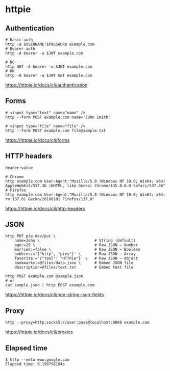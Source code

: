 # httpie

## Authentication

```shell
# Basic auth
http -a $USERNAME:$PASSWORD example.com
# Bearer auth
http -A bearer -a $JWT example.com
```

```shell
# NG
http GET -A bearer -a $JWT example.com
# OK
http -A bearer -a $JWT GET example.com
```

<https://httpie.io/docs/cli/authentication>

## Forms

```shell
# <input type="text" name="name" />
http --form POST example.com name='John Smith'
```

```shell
# <input type="file" name="file" />
http --form POST example.com file@sample.txt
```

<https://httpie.io/docs/cli/forms>

## HTTP headers

``Header:value``

```shell
# Chrome
http example.com User-Agent:"Mozilla/5.0 (Windows NT 10.0; Win64; x64) AppleWebKit/537.36 (KHTML, like Gecko) Chrome/135.0.0.0 Safari/537.36"
# Firefox
http example.com User-Agent:"Mozilla/5.0 (Windows NT 10.0; Win64; x64; rv:137.0) Gecko/20100101 Firefox/137.0"
```

<https://httpie.io/docs/cli/http-headers>

## JSON

```shell
http PUT pie.dev/put \
    name=John \                        # String (default)
    age:=29 \                          # Raw JSON — Number
    married:=false \                   # Raw JSON — Boolean
    hobbies:='["http", "pies"]' \      # Raw JSON — Array
    favorite:='{"tool": "HTTPie"}' \   # Raw JSON — Object
    bookmarks:=@files/data.json \      # Embed JSON file
    description=@files/text.txt        # Embed text file
```

```shell
http POST example.com @sample.json
# or
cat sample.json | http POST example.com
```

<https://httpie.io/docs/cli/non-string-json-fields>

## Proxy

```shell
http --proxy=http:socks5://user:pass@localhost:8888 example.com
```

<https://httpie.io/docs/cli/proxies>

## Elapsed time

```shell
$ http --meta www.google.com
Elapsed time: 0.199798184s
```
